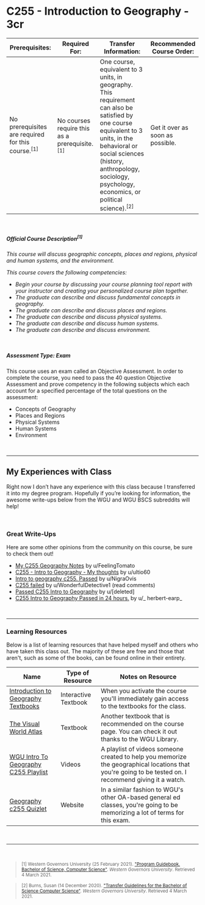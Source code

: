 # C255 - Introduction to Geography - 3cr
| Prerequisites: | Required For: | Transfer Information: | Recommended Course Order: |
| -------------------- | ------------------- | ----------------- | ----------------- |
| No prerequisites are required for this course.<sup>[1]</sup> | No courses require this as a prerequisite.<sup>[1]</sup> | One course, equivalent to 3 units, in geography. This requirement can also be satisfied by one course equivalent to 3 units, in the behavioral or social sciences (history, anthropology, sociology, psychology, economics, or political science).<sup>[2]</sup> | Get it over as soon as possible. |

<br />

##### Official Course Description<sup>[1]</sup>
*This course will discuss geographic concepts, places and regions, physical and human systems, and the environment.*

*This course covers the following competencies:*
- *Begin your course by discussing your course planning tool report with your instructor and creating your personalized course plan together.*
- *The graduate can describe and discuss fundamental concepts in geography.*
- *The graduate can describe and discuss places and regions.*
- *The graduate can describe and discuss physical systems.*
- *The graduate can describe and discuss human systems.*
- *The graduate can describe and discuss environment.*

<br />

##### Assessment Type: Exam
This course uses an exam called an Objective Assessment. In order to complete the course, you need to pass the 40 question Objective Assessment and prove competency in the following subjects which each account for a specified percentage of the total questions on the assessment:
- Concepts of Geography
- Places and Regions
- Physical Systems
- Human Systems
- Environment


<br />

----


## My Experiences with Class
Right now I don’t have any experience with this class because I transferred it into my degree program. Hopefully if you’re looking for information, the awesome write-ups below from the WGU and WGU BSCS subreddits will help!



<br />

### Great Write-Ups
Here are some other opinions from the community on this course, be sure to check them out!

-  [My C255 Geography Notes](https://www.reddit.com/r/WGU/comments/bjuku1/my_c255_geography_notes/) by u/FeelingTomato
-  [C255 - Intro to Geography - My thoughts](https://www.reddit.com/r/WGU/comments/evpndc/c255_intro_to_geography_my_thoughts/) by u/ultio60 
-  [Intro to geography c255. Passed](https://www.reddit.com/r/WGU/comments/ag2rni/intro_to_geography_c255_passed/) by u/NigraOvis 
-  [C255 failed](https://www.reddit.com/r/WGU/comments/cilo9q/c255_failed/) by u/WonderfulDetective1 (read comments) 
-  [Passed C255 Intro to Geography](https://www.reddit.com/r/WGU/comments/9hfrf1/passed_c255_intro_to_geography/) by u/[deleted] 
-  [C255 Intro to Geography Passed in 24 hours.](https://www.reddit.com/r/WGU/comments/gvhkpg/c255_intro_to_geography_passed_in_24_hours/) by u/_ herbert-earp_ 

<br />



----

### Learning Resources
Below is a list of learning resources that have helped myself and others who have taken this class out. The majority of these are free and those that aren't, such as some of the books, can be found online in their entirety.

| Name | Type of Resource | Notes on Resource |
| ---- |  ----------------- | ----------------- |
| [Introduction to Geography Textbooks](https://wgu.vitalsource.com) | Interactive Textbook | When you activate the course you'll immediately gain access to the textbooks for the class. | 
| [The Visual World Atlas](https://ebookcentral.proquest.com/lib/westerngovernors-ebooks/reader.action?docID=3398728&ppg=1) | Textbook | Another textbook that is recommended on the course page. You can check it out thanks to the WGU Library. | 
| [WGU Intro To Geography C255 Playlist](https://www.youtube.com/playlist?list=PL00l9p7fNQG2PCByCGOXh9lLJ6Sle1BSs) | Videos | A playlist of videos someone created to help you memorize the geographical locations that you're going to be tested on. I recommend giving it a watch.  | 
| [Geography c255 Quizlet](https://quizlet.com/178329981/geography-c255-flash-cards/) | Website | In a similar fashion to WGU's other OA-based general ed classes, you're going to be memorizing a lot of terms for this exam. | 



<br />

----
 
<br />

> <sub>[1] Western Governors University (25 February 2021). ["Program Guidebook. Bachelor of Science, Computer Science"](https://www.wgu.edu/content/dam/western-governors/documents/programguides/2017-guides/it/BSCS.pdf). *Western Governors University*. Retrieved 4 March 2021.</sub>

> <sub>[2] Burns, Susan (14 December 2020). ["Transfer Guidelines for the Bachelor of Science Computer Science"](https://partners.wgu.edu/Pages/BSCS.aspx). *Western Governors University*. Retrieved 4 March 2021.</sub>

